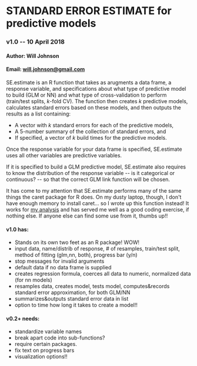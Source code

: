 # STANDARD ERROR ESTIMATE for predictive models

### v1.0 -- 10 April 2018

#### Author: Will Johnson
#### Email: will.johnson@gmail.com

SE.estimate is an R function that takes as arugments a data frame, a response variable, and specifications about what type of predictive model
to build (GLM or NN) and what type of cross-validation to perform (train/test splits, _k_-fold CV).  The function then creates _k_ predictive models,
calculates standard errors based on these models, and then outputs the results as a list containing:

* A vector with _k_ standard errors for each of the predictive models,
* A 5-number summary of the collection of standard errors, and
* If specified, a vector of _k_ build times for the predictive models.

Once the response variable for your data frame is specified, SE.estimate uses all other variables are predictive variables.

If it is specified to build a GLM predictive model, SE.estimate also requires to know the distribution of the response variable -- is it categorical
or continuous? -- so that the correct GLM link function will be chosen.

It has come to my attention that SE.estimate performs many of the same things the caret package for R does.  On my dusty laptop, though, I don't
have enough memory to install caret... so I wrote up this function instead!  It works for [my analysis](https://github.com/wj107/495project) and
has served me well as a good coding exercise, if nothing else.  If anyone else can find some use from it, thumbs up!!

#### v1.0 has:
* Stands on its own two feet as an R package!  WOW!
* input data, name/distrib of response, # of resamples, train/test split, method of fitting (glm,nn, both), progress bar (y/n)
* stop messages for invalid arguments
* default data if no data frame is supplied
* creates regression formula, coerces all data to numeric, normalized data (for nn models)
* resamples data, creates model, tests model, computes&records standard error approximation, for both GLM/NN
* summarizes&outputs standard error data in list
* option to time how long it takes to create a model!!

#### v0.2+ needs:
* standardize variable names
* break apart code into sub-functions?
* require certain packages.
* fix text on progress bars
* visualization options!!

